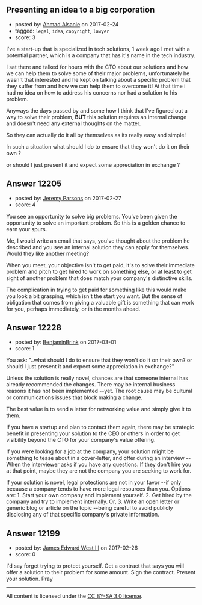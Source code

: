 ## Presenting an idea to a big corporation

- posted by: [Ahmad Alsanie](https://stackexchange.com/users/5485446/ahmad-alsanie) on 2017-02-24
- tagged: `legal`, `idea`, `copyright`, `lawyer`
- score: 3

I've a start-up that is specialized in tech solutions, 1 week ago I  met with a potential partner, which is a company that has it's name in the tech industry.

I sat there and talked for hours with the CTO about our solutions and how we can help them to solve some of their major problems, unfortunately he wasn't that interested and he kept on talking about a specific problem that they suffer from and how we can help them to overcome it!
At that time i had no idea on how to address his concerns nor had a solution to his problem.

Anyways the days passed by and some how I think that I've figured out a way to solve their problem, **BUT** this solution requires an internal change and doesn't need any external thoughts on the matter.

So they can actually do it all by themselves as its really easy and simple!

In such a situation what should I do to ensure that they won't do it on their own ?

or should I just present it and expect some appreciation in exchange ?



## Answer 12205

- posted by: [Jeremy Parsons](https://stackexchange.com/users/497810/jeremy-parsons) on 2017-02-27
- score: 4

You see an opportunity to solve big problems. You've been given the opportunity to solve an important problem. So this is a golden chance to earn your spurs.

Me, I would write an email that says, you've thought about the problem he described and you see an internal solution they can apply for themselves. Would they like another meeting?

When you meet, your objective isn't to get paid, it's to solve their immediate problem and pitch to get hired to work on something else, or at least to get sight of another problem that does match your company's distinctive skills.

The complication in trying to get paid for something like this would make you look a bit grasping, which isn't the start you want. But the sense of obligation that comes from giving a valuable gift is something that can work for you, perhaps immediately, or in the months ahead.


## Answer 12228

- posted by: [BenjaminBrink](https://stackexchange.com/users/5128838/benjaminbrink) on 2017-03-01
- score: 1

You ask: "..what should I do to ensure that they won't do it on their own? or should I just present it and expect some appreciation in exchange?"

Unless the solution is really novel, chances are that someone internal has already recommended the changes. There may be internal business reasons it has not been implemented --yet. The root cause may be cultural or communications issues that block making a change.

The best value is to send a letter for networking value and simply give it to them.

If you have a startup and plan to contact them again, there may be strategic benefit in presenting your solution to the CEO or others in order to get visibility beyond the CTO for your company's value offering.

If you were looking for a job at the company, your solution might be something to tease about in a cover-letter, and offer during an interview --When the interviewer asks if you have any questions.  If they don't hire you at that point, maybe they are not the company you are seeking to work for.

If your solution is novel, legal protections are not in your favor --if only because a company tends to have more legal resources than you.  Options are: 1. Start your own company and implement yourself.  2. Get hired by the company and try to implement internally. Or, 3. Write an open letter or generic blog or article on the topic --being careful to avoid publicly disclosing any of that specific company's private information.



## Answer 12199

- posted by: [James Edward West III](https://stackexchange.com/users/3177129/james-edward-west-iii) on 2017-02-26
- score: 0

I'd say forget trying to protect yourself. Get a contract that says you will offer a solution to their problem for some amount. Sign the contract. Present your solution. Pray



---

All content is licensed under the [CC BY-SA 3.0 license](https://creativecommons.org/licenses/by-sa/3.0/).
